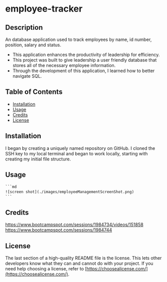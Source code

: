 # employee-tracker
## Description
An database application used to track employees by name, id number, position, salary and status.
- This application enhances the productivity of leadership for efficiency. 
- This project was built to give leadership a user friendly database that stores all of the necessary employee information.
- Through the development of this application, I learned how to better navigate SQL.
## Table of Contents
- [Installation](#installation)
- [Usage](#usage)
- [Credits](#credits)
- [License](#license)
## Installation
I began by creating a uniquely named repository on GitHub. I cloned the SSH key to my local terminal and began to work locally, starting with creating my initial file structure.
## Usage
    ```md
    ![screen shot](./images/employeeManagementScreenShot.png)
    ```
## Credits
https://www.bootcampspot.com/sessions/1984734/videos/151858
https://www.bootcampspot.com/sessions/1984744

## License
The last section of a high-quality README file is the license. This lets other developers know what they can and cannot do with your project. If you need help choosing a license, refer to [https://choosealicense.com/](https://choosealicense.com/).